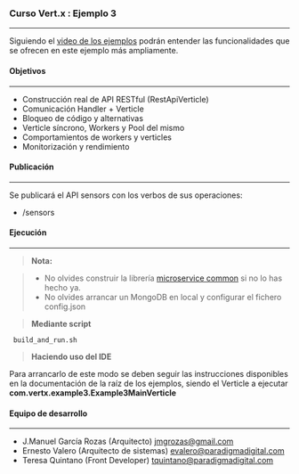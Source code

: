 ### **Curso Vert.x : Ejemplo 3**
--------
Siguiendo el [video de los ejemplos](https://www.youtube.com/watch?v=pVsmdwgaUWE) podrán entender las funcionalidades que se ofrecen en este ejemplo más ampliamente. 


#### **Objetivos**
--------

- Construcción real de API RESTful (RestApiVerticle)
- Comunicación Handler + Verticle
- Bloqueo de código y alternativas
- Verticle síncrono, Workers y Pool del mismo
- Comportamientos de workers y verticles
- Monitorización y rendimiento



#### **Publicación**
--------
Se publicará el API sensors con los verbos de sus operaciones:

- /sensors



#### **Ejecución**
--------
> **Nota:**

> - No olvides construir la librería [microservice common](https://github.com/paradigmadigital/curso-vertx-libs) si no lo has hecho ya.
> - No olvides arrancar un MongoDB en local y configurar el fichero config.json 


>**Mediante script**

```
 build_and_run.sh
```

>**Haciendo uso del IDE**

Para arrancarlo de este modo se deben seguir las instrucciones disponibles en la documentación de la raíz de los ejemplos, siendo el Verticle a ejecutar **com.vertx.example3.Example3MainVerticle**

#### **Equipo de desarrollo** 
--------

 - J.Manuel García Rozas (Arquitecto) jmgrozas@gmail.com 
 - Ernesto Valero (Arquitecto de sistemas) evalero@paradigmadigital.com
 - Teresa Quintano (Front Developer) tquintano@paradigmadigital.com
